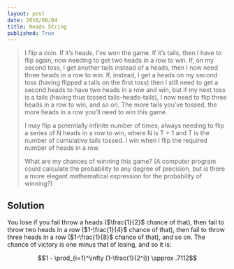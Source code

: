 ```yaml
---
layout: post
date: 2018/08/04
title: Heads String
published: True
---
```


>I flip a coin. If it’s heads, I’ve won the game. If it’s tails, then I have to flip again, now needing to get two heads in a row to win. If, on my second toss, I get another tails instead of a heads, then I now need three heads in a row to win. If, instead, I get a heads on my second toss (having flipped a tails on the first toss) then I still need to get a second heads to have two heads in a row and win, but if my next toss is a tails (having thus tossed tails-heads-tails), I now need to flip three heads in a row to win, and so on. The more tails you’ve tossed, the more heads in a row you’ll need to win this game.
>
>I may flip a potentially infinite number of times, always needing to flip a series of N heads in a row to win, where N is T + 1 and T is the number of cumulative tails tossed. I win when I flip the required number of heads in a row.
>
>What are my chances of winning this game? (A computer program could calculate the probability to any degree of precision, but is there a more elegant mathematical expression for the probability of winning?)

<!--more-->

## Solution

You lose if you fail throw a heads ($\frac{1}{2}$ chance of that), then fail to throw two heads in a row ($1-\frac{1}{4}$ chance of that), then fail to throw three heads in a row ($1-\frac{1}{8}$ chance of that), and so on. The chance of victory is one minus that of losing, and so it is:

$$1 - \prod_{i=1}^\infty (1-\frac{1}{2^i}) \approx .7112$$

<br>
